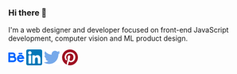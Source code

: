 ### Hi there 👋
I'm a web designer and developer focused on front-end JavaScript development, computer vision and ML product design.

[![Behance](/behance%20(1).png)](https://www.behance.net/sahandbabali)
[![linkedin](/linkedin.png)](https://www.linkedin.com/in/sahandbabali/)
[![twitter](/twitter.png)](https://twitter.com/sahandbabali)
[![pinterest](/pinterest.png)](https://www.pinterest.com/sahandbabali)


